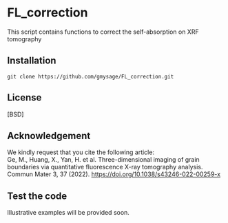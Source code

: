# FL_correction
This script contains functions to correct the self-absorption on XRF tomography 


## Installation

```
git clone https://github.com/gmysage/FL_correction.git

```

## License
[BSD]


## Acknowledgement
We kindly request that you cite the following article:\
Ge, M., Huang, X., Yan, H. et al. Three-dimensional imaging of grain boundaries via quantitative fluorescence X-ray tomography analysis. Commun Mater 3, 37 (2022). https://doi.org/10.1038/s43246-022-00259-x


## Test the code
Illustrative examples will be provided soon.


